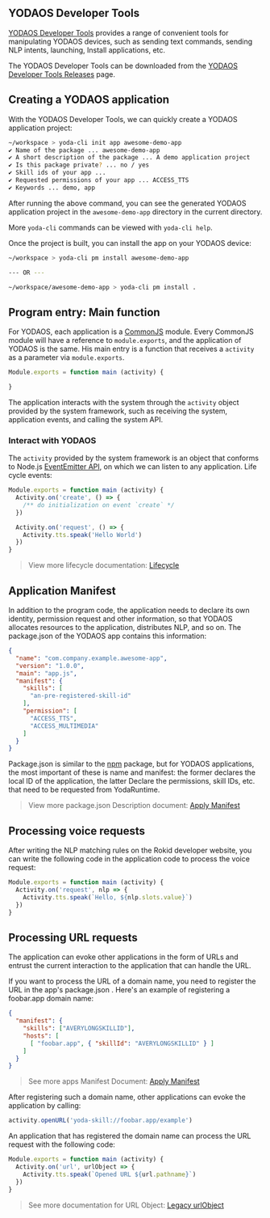 ## YODAOS Developer Tools

[YODAOS Developer Tools](https://github.com/yodaos-project/yoda-platform-tools) provides a range of convenient tools for manipulating YODAOS devices, such as sending text commands, sending NLP intents, launching, Install applications, etc.

The YODAOS Developer Tools can be downloaded from the [YODAOS Developer Tools Releases](https://github.com/yodaos-project/yoda-platform-tools/releases) page.

## Creating a YODAOS application

With the YODAOS Developer Tools, we can quickly create a YODAOS application project:

```bash
~/workspace > yoda-cli init app awesome-demo-app
✔ Name of the package ... awesome-demo-app
✔ A short description of the package ... A demo application project
✔ Is this package private? ... no / yes
✔ Skill ids of your app ...
✔ Requested permissions of your app ... ACCESS_TTS
✔ Keywords ... demo, app
```

After running the above command, you can see the generated YODAOS application project in the `awesome-demo-app` directory in the current directory.

More `yoda-cli` commands can be viewed with `yoda-cli help`.

Once the project is built, you can install the app on your YODAOS device:

```bash
~/workspace > yoda-cli pm install awesome-demo-app

--- OR ---

~/workspace/awesome-demo-app > yoda-cli pm install .
```

## Program entry: Main function

For YODAOS, each application is a [CommonJS](https://nodejs.org/docs/latest/api/modules.html) module. Every CommonJS module will have a reference to `module.exports`, and the application of YODAOS is the same. His main entry is a function that receives a `activity` as a parameter via `module.exports`.

```javascript
Module.exports = function main (activity) {

}
```

The application interacts with the system through the `activity` object provided by the system framework, such as receiving the system, application events, and calling the system API.

### Interact with YODAOS

The `activity` provided by the system framework is an object that conforms to Node.js [EventEmitter API](https://nodejs.org/docs/latest/api/events.html#events_events), on which we can listen to any application. Life cycle events:

```javascript
Module.exports = function main (activity) {
  Activity.on('create', () => {
    /** do initialization on event `create` */
  })

  Activity.on('request', () => {
    Activity.tts.speak('Hello World')
  })
}
```

> View more lifecycle documentation: [Lifecycle](./02-lifetime.md)

## Application Manifest

In addition to the program code, the application needs to declare its own identity, permission request and other information, so that YODAOS allocates resources to the application, distributes NLP, and so on. The package.json of the YODAOS app contains this information:

```json
{
  "name": "com.company.example.awesome-app",
  "version": "1.0.0",
  "main": "app.js",
  "manifest": {
    "skills": [
      "an-pre-registered-skill-id"
    ],
    "permission": [
      "ACCESS_TTS",
      "ACCESS_MULTIMEDIA"
    ]
  }
}
```

Package.json is similar to the [npm](https://www.npmjs.com/) package, but for YODAOS applications, the most important of these is name and manifest: the former declares the local ID of the application, the latter Declare the permissions, skill IDs, etc. that need to be requested from YodaRuntime.

> View more package.json Description document: [Apply Manifest](./04-app-manifest.md)

## Processing voice requests

After writing the NLP matching rules on the Rokid developer website, you can write the following code in the application code to process the voice request:

```javascript
Module.exports = function main (activity) {
  Activity.on('request', nlp => {
    Activity.tts.speak(`Hello, ${nlp.slots.value}`)
  })
}
```

## Processing URL requests

The application can evoke other applications in the form of URLs and entrust the current interaction to the application that can handle the URL.

If you want to process the URL of a domain name, you need to register the URL in the app's package.json . Here's an example of registering a foobar.app domain name:

```json
{
  "manifest": {
    "skills": ["AVERYLONGSKILLID"],
    "hosts": [
      [ "foobar.app", { "skillId": "AVERYLONGSKILLID" } ]
    ]
  }
}
```

> See more apps Manifest Document: [Apply Manifest](./04-app-manifest.md#manifesthosts)

After registering such a domain name, other applications can evoke the application by calling:

```javascript
activity.openURL('yoda-skill://foobar.app/example')
```

An application that has registered the domain name can process the URL request with the following code:

```javascript
Module.exports = function main (activity) {
  Activity.on('url', urlObject => {
    Activity.tts.speak(`Opened URL ${url.pathname}`)
  })
}
```

> See more documentation for URL Object: [Legacy urlObject](https://nodejs.org/docs/latest/api/url.html#url_legacy_urlobject)
